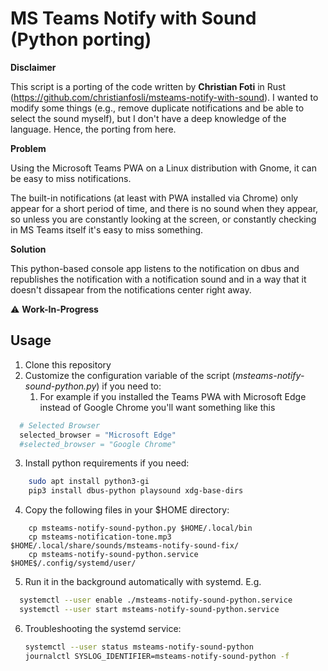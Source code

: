 # MS Teams Notify with Sound (Python porting)

**Disclaimer**

This script is a porting of the code written by **Christian Foti** in Rust (https://github.com/christianfosli/msteams-notify-with-sound). I wanted to modify some things (e.g., remove duplicate notifications and be able to select the sound myself), but I don't have a deep knowledge of the language. Hence, the porting from here.

**Problem**

Using the Microsoft Teams PWA on a Linux distribution with Gnome, it can be easy to miss notifications.

The built-in notifications (at least with PWA installed via Chrome) only appear for a short period of time,
and there is no sound when they appear, so unless you are constantly looking at the screen,
or constantly checking in MS Teams itself it's easy to miss something.

**Solution**

This python-based console app listens to the notification on dbus and republishes the notification
with a notification sound and in a way that it doesn't dissapear from the notifications center right away.

:warning: **Work-In-Progress**
## Usage

1. Clone this repository
2. Customize the configuration variable of the script (*msteams-notify-sound-python.py*) if you need to:
	1. For example if you installed the Teams PWA with Microsoft Edge instead of Google Chrome you'll want something like this

  ```py
    # Selected Browser
    selected_browser = "Microsoft Edge"
    #selected_browser = "Google Chrome"
  ```

3. Install python requirements if you need:

```sh
    sudo apt install python3-gi
    pip3 install dbus-python playsound xdg-base-dirs
```

4. Copy the following files in your $HOME directory:

```
    cp msteams-notify-sound-python.py $HOME/.local/bin
    cp msteams-notification-tone.mp3 $HOME/.local/share/sounds/msteams-notify-sound-fix/
    cp msteams-notify-sound-python.service $HOME$/.config/systemd/user/
```

5.  Run it in the background automatically with systemd. E.g.

  ```sh
    systemctl --user enable ./msteams-notify-sound-python.service
    systemctl --user start msteams-notify-sound-python.service
  ```


6.  Troubleshooting the systemd service:

    ```sh
    systemctl --user status msteams-notify-sound-python
    journalctl SYSLOG_IDENTIFIER=msteams-notify-sound-python -f
    ```

